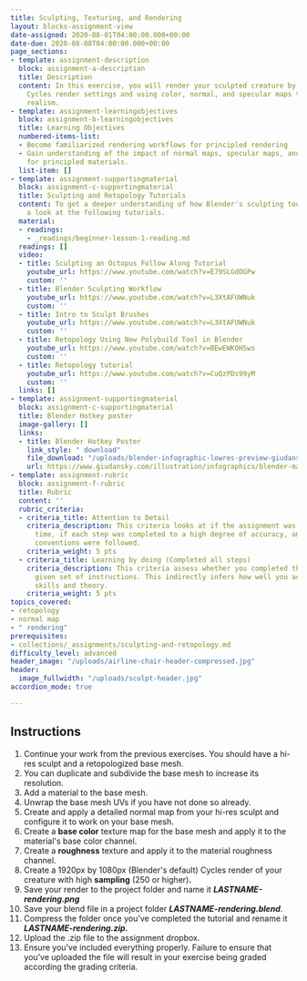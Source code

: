 ```yaml
---
title: Sculpting, Texturing, and Rendering
layout: blocks-assignment-view
date-assigned: 2020-08-01T04:00:00.000+00:00
date-due: 2020-08-08T04:00:00.000+00:00
page_sections:
- template: assignment-description
  block: assignment-a-description
  title: Description
  content: In this exercise, you will render your sculpted creature by configuring
    Cycles render settings and using color, normal, and specular maps to increase
    realism.
- template: assignment-learningobjectives
  block: assignment-b-learningobjectives
  title: Learning Objectives
  numbered-items-list:
  - Become familiarized rendering workflows for principled rendering
  - Gain understanding of the impact of normal maps, specular maps, and other settings
    for principled materials.
  list-item: []
- template: assignment-supportingmaterial
  block: assignment-c-supportingmaterial
  title: Sculpting and Retopology Tutorials
  content: To get a deeper understanding of how Blender's sculpting tools work, have
    a look at the following tutorials.
  material:
  - readings:
    - _readings/beginner-lesson-1-reading.md
  readings: []
  video:
  - title: Sculpting an Octopus Follow Along Tutorial
    youtube_url: https://www.youtube.com/watch?v=E79SLGdOGPw
    custom: ''
  - title: Blender Sculpting Workflow
    youtube_url: https://www.youtube.com/watch?v=L3XtAFUWNuk
    custom: ''
  - title: Intro to Sculpt Brushes
    youtube_url: https://www.youtube.com/watch?v=L3XtAFUWNuk
    custom: ''
  - title: Retopology Using New Polybuild Tool in Blender
    youtube_url: https://www.youtube.com/watch?v=BEwEWKOH5ws
    custom: ''
  - title: Retopology tutorial
    youtube_url: https://www.youtube.com/watch?v=CuQzPDs99yM
    custom: ''
  links: []
- template: assignment-supportingmaterial
  block: assignment-c-supportingmaterial
  title: Blender Hotkey poster
  image-gallery: []
  links:
  - title: Blender Hotkey Poster
    link_style: " download"
    file_download: "/uploads/blender-infographic-lowres-preview-giudansky.jpg"
    url: https://www.giudansky.com/illustration/infographics/blender-map
- template: assignment-rubric
  block: assignment-f-rubric
  title: Rubric
  content: ''
  rubric_criteria:
  - criteria_title: Attention to Detail
    criteria_description: This criteria looks at if the assignment was submitted on
      time, if each step was completed to a high degree of accuracy, and if file naming
      conventions were followed.
    criteria_weight: 5 pts
  - criteria_title: Learning by doing (Completed all steps)
    criteria_description: This criteria assess whether you completed the assignment's
      given set of instructions. This indirectly infers how well you acquired foundational
      skills and theory.
    criteria_weight: 5 pts
topics_covered:
- retopology
- normal map
- " rendering"
prerequisites:
- collections/_assignments/sculpting-and-retopology.md
difficulty_level: advanced
header_image: "/uploads/airline-chair-header-compressed.jpg"
header:
  image_fullwidth: "/uploads/sculpt-header.jpg"
accordion_mode: true

---
```

## Instructions

 1. Continue your work from the previous exercises. You should have a hi-res sculpt and a retopologized base mesh.
 2. You can duplicate and subdivide the base mesh to increase its resolution.
 3. Add a material to the base mesh.
 4. Unwrap the base mesh UVs if you have not done so already.
 5. Create and apply a detailed normal map from your hi-res sculpt and configure it to work on your base mesh.
 6. Create a **base color** texture map for the base mesh and apply it to the material's base color channel.
 7. Create a **roughness** texture and apply it to the material roughness channel.
 8. Create a 1920px by 1080px (Blender's default) Cycles render of your creature with high **sampling** (250 or higher)**.**
 9. Save your render to the project folder and name it **_LASTNAME-rendering.png_**
10. Save your blend file in a project folder **_LASTNAME-rendering.blend_**.
11. Compress the folder once you’ve completed the tutorial and rename it **_LASTNAME-rendering.zip._**
12. Upload the .zip file to the assignment dropbox.
13. Ensure you’ve included everything properly. Failure to ensure that you’ve uploaded the file will result in your exercise being graded according the grading criteria.
